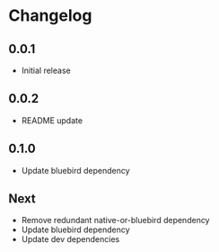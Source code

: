 # Changelog

## 0.0.1

* Initial release

## 0.0.2

* README update

## 0.1.0

* Update bluebird dependency

## Next

* Remove redundant native-or-bluebird dependency
* Update bluebird dependency
* Update dev dependencies
